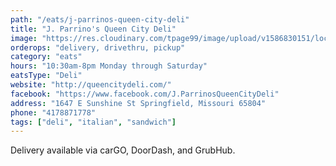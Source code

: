 ```yaml
---
path: "/eats/j-parrinos-queen-city-deli"
title: "J. Parrino's Queen City Deli"
image: "https://res.cloudinary.com/tpage99/image/upload/v1586830151/local417eats/local417eatslogo.png"
orderops: "delivery, drivethru, pickup"
category: "eats"
hours: "10:30am-8pm Monday through Saturday"
eatsType: "Deli"
website: "http://queencitydeli.com/"
facebook: "https://www.facebook.com/J.ParrinosQueenCityDeli"
address: "1647 E Sunshine St Springfield, Missouri 65804"
phone: "4178871778"
tags: ["deli", "italian", "sandwich"]
---
```


Delivery available via carGO, DoorDash, and GrubHub.
